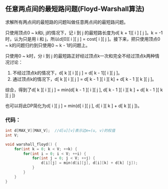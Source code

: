 ## 任意两点间的最短路问题\(Floyd-Warshall算法\)

求解所有两点间的最短路的问题叫做任意两点间的最短路问题。

只使用顶点0 ~ k和i, j的情况下，记 i 到 j 的最短路长度为d\[ k + 1\]\[ i \] \[ j \]。k = -1时，认为只是用 i 和 j，所以d\[0\]\[ i \]\[ j \] = cost\[ i \]\[ j \]。接下来，把只使用顶点0 ~ k的问题归约到只使用0 ~ k - 1的问题上。

只使用0 ~ k时，分 i 到 j 的最短路正好经过顶点k一次和完全不经过顶点k两种情况讨论：

1. 不经过顶点k的情况下，d\[ k \]\[ i \]\[ j \] = d\[ k - 1\]\[ i \]\[ j \]。
2. 通过顶点k的情况下，d\[ k \]\[ i \]\[ j \] = d\[ k - 1 \]\[ i \]\[ k\] + d\[ k - 1 \]\[ k \]\[ j \]。

综合，得到了d\[ k \]\[ i \]\[ j \] = min\(d\[ k - 1 \]\[ i \]\[ j \], d\[ k - 1 \]\[ i \]\[ k \] + d\[ k - 1 \]\[ k \]\[ j \]\)

也可以将此DP简化为d\[ i \]\[ j \] = min\(d\[ i \]\[ j \], d\[ i \]\[ k \] + d\[ k \]\[ j \]\)。

### 代码：

```cpp
int d[MAX_V][MAX_V];  //d[u][v]表示边e=(u, v)的权值 
int V;

void warshall_floyd() {
	for(int k = 0; k < V; ++k) {
		for(int i = 0; i < V; ++i) {
			for(int j = 0; j < V; ++j) {
				d[i][j] = min(d[i][j], d[i][k] + d[k] [j]);
			}
		}
	}
} 
```



